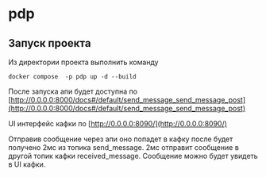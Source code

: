 # pdp

## Запуск проекта

Из директoрии проекта выполнить команду

`docker compose  -p pdp up -d --build`

После запуска апи будет доступна по [http://0.0.0.0:8000/docs#/default/send_message_send_message_post](http://0.0.0.0:8000/docs#/default/send_message_send_message_post)

UI интерфейс кафки по [http://0.0.0.0:8090/](http://0.0.0.0:8090/)

Отправив сообщение через апи оно попадет в кафку после будет получено 2мс из топика send_message.
2мс отправит сообщение в другой топик кафки received_message. 
Сообщение можно будет увидеть в UI кафки.
